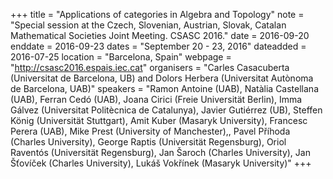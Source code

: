 +++
title = "Applications of categories in Algebra and Topology"
note = "Special session at the Czech, Slovenian, Austrian, Slovak, Catalan Mathematical Societies Joint Meeting. CSASC 2016."
date = 2016-09-20
enddate = 2016-09-23
dates = "September 20 - 23, 2016"
dateadded = 2016-07-25
location = "Barcelona, Spain"
webpage = "http://csasc2016.espais.iec.cat"
organisers = "Carles Casacuberta (Universitat de Barcelona, UB) and Dolors Herbera (Universitat Autònoma de Barcelona, UAB)"
speakers = "Ramon Antoine (UAB), Natàlia Castellana (UAB), Ferran Cedó (UAB), Joana Cirici (Freie Universität Berlin), Imma Gálvez (Universitat Politècnica de Catalunya), Javier Gutiérrez (UB), Steffen König (Universität Stuttgart), Amit Kuber (Masaryk University), Francesc Perera (UAB), Mike Prest (University of Manchester),, Pavel P&#345;íhoda (Charles University),  George Raptis (Universität Regensburg), Oriol Raventós (Universität Regensburg),  Jan Šaroch (Charles University), Jan Š&#357;oví&#269;ek (Charles University),  Lukáš Vok&#345;ínek (Masaryk University)"
+++
